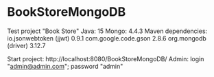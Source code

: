 # BookStoreMongoDB
Test project "Book Store"
Java: 15
Mongo: 4.4.3
Maven dependencies:
  io.jsonwebtoken (jjwt) 0.9.1
  com.google.code.gson 2.8.6
  org.mongodb (driver) 3.12.7
  
Start project: http://localhost:8080/BookStoreMongoDB/
Admin: login "admin@admin.com"; password "admin"
